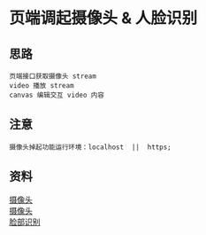 页端调起摄像头 & 人脸识别
===

思路
---

```
页端接口获取摄像头 stream
video 播放 stream
canvas 编辑交互 video 内容
```

注意
---

```
摄像头掉起功能运行环境：localhost  ||  https;

```

资料
---

[摄像头](https://davidwalsh.name/demo/camera.php)  
[摄像头](https://davidwalsh.name/browser-camera)  
[脸部识别](https://github.com/liuliu/ccv)  
